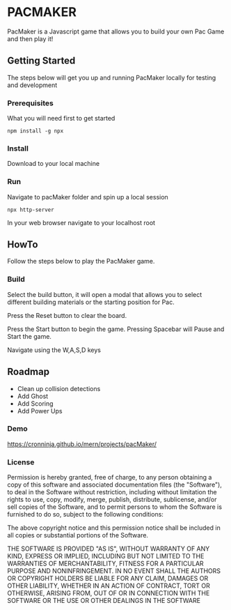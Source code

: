# PACMAKER
PacMaker is a Javascript game that allows you to build your own Pac Game and then play it!

## Getting Started
The steps below will get you up and running PacMaker locally for testing and development

### Prerequisites
What you will need first to get started
```
npm install -g npx
```

### Install
Download to your local machine

### Run
Navigate to pacMaker folder and spin up a local session
```
npx http-server
```

In your web browser navigate to your localhost root

## HowTo
Follow the steps below to play the PacMaker game.

### Build
Select the build button, it will open a modal that allows you to select different building materials or the starting position for Pac.

Press the Reset button to clear the board.

Press the Start button to begin the game. Pressing Spacebar will Pause and Start the game.

Navigate using the W,A,S,D keys

## Roadmap
- Clean up collision detections
- Add Ghost
- Add Scoring
- Add Power Ups

### Demo
https://cronninja.github.io/mern/projects/pacMaker/

### License
Permission is hereby granted, free of charge, to any person obtaining a copy of this software and associated documentation files (the "Software"), to deal in the Software without restriction, including without limitation the rights to use, copy, modify, merge, publish, distribute, sublicense, and/or sell copies of the Software, and to permit persons to whom the Software is furnished to do so, subject to the following conditions:

The above copyright notice and this permission notice shall be included in all copies or substantial portions of the Software.

THE SOFTWARE IS PROVIDED "AS IS", WITHOUT WARRANTY OF ANY KIND, EXPRESS OR IMPLIED, INCLUDING BUT NOT LIMITED TO THE WARRANTIES OF MERCHANTABILITY, FITNESS FOR A PARTICULAR PURPOSE AND NONINFRINGEMENT. IN NO EVENT SHALL THE AUTHORS OR COPYRIGHT HOLDERS BE LIABLE FOR ANY CLAIM, DAMAGES OR OTHER LIABILITY, WHETHER IN AN ACTION OF CONTRACT, TORT OR OTHERWISE, ARISING FROM, OUT OF OR IN CONNECTION WITH THE SOFTWARE OR THE USE OR OTHER DEALINGS IN THE SOFTWARE